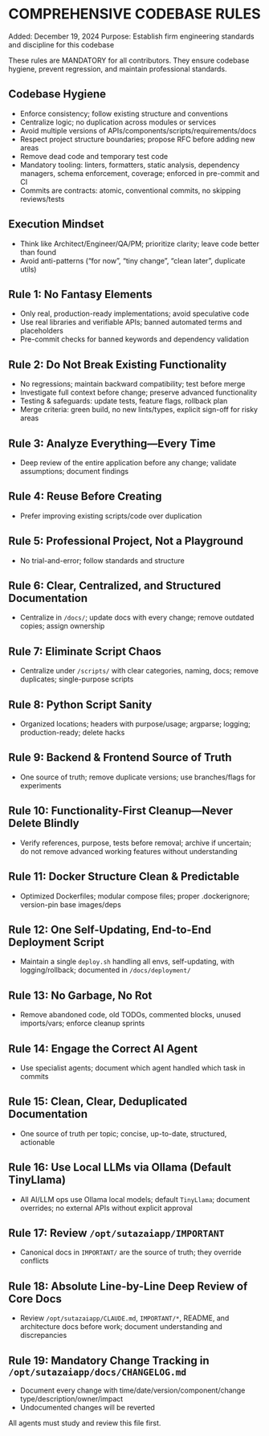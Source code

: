 # COMPREHENSIVE CODEBASE RULES

Added: December 19, 2024
Purpose: Establish firm engineering standards and discipline for this codebase

These rules are MANDATORY for all contributors. They ensure codebase hygiene, prevent regression, and maintain professional standards.

## Codebase Hygiene
- Enforce consistency; follow existing structure and conventions
- Centralize logic; no duplication across modules or services
- Avoid multiple versions of APIs/components/scripts/requirements/docs
- Respect project structure boundaries; propose RFC before adding new areas
- Remove dead code and temporary test code
- Mandatory tooling: linters, formatters, static analysis, dependency managers, schema enforcement, coverage; enforced in pre-commit and CI
- Commits are contracts: atomic, conventional commits, no skipping reviews/tests

## Execution Mindset
- Think like Architect/Engineer/QA/PM; prioritize clarity; leave code better than found
- Avoid anti-patterns (“for now”, “tiny change”, “clean later”, duplicate utils)

## Rule 1: No Fantasy Elements
- Only real, production-ready implementations; avoid speculative code
- Use real libraries and verifiable APIs; banned automated terms and placeholders
- Pre-commit checks for banned keywords and dependency validation

## Rule 2: Do Not Break Existing Functionality
- No regressions; maintain backward compatibility; test before merge
- Investigate full context before change; preserve advanced functionality
- Testing & safeguards: update tests, feature flags, rollback plan
- Merge criteria: green build, no new lints/types, explicit sign-off for risky areas

## Rule 3: Analyze Everything—Every Time
- Deep review of the entire application before any change; validate assumptions; document findings

## Rule 4: Reuse Before Creating
- Prefer improving existing scripts/code over duplication

## Rule 5: Professional Project, Not a Playground
- No trial-and-error; follow standards and structure

## Rule 6: Clear, Centralized, and Structured Documentation
- Centralize in `/docs/`; update docs with every change; remove outdated copies; assign ownership

## Rule 7: Eliminate Script Chaos
- Centralize under `/scripts/` with clear categories, naming, docs; remove duplicates; single-purpose scripts

## Rule 8: Python Script Sanity
- Organized locations; headers with purpose/usage; argparse; logging; production-ready; delete hacks

## Rule 9: Backend & Frontend Source of Truth
- One source of truth; remove duplicate versions; use branches/flags for experiments

## Rule 10: Functionality-First Cleanup—Never Delete Blindly
- Verify references, purpose, tests before removal; archive if uncertain; do not remove advanced working features without understanding

## Rule 11: Docker Structure Clean & Predictable
- Optimized Dockerfiles; modular compose files; proper .dockerignore; version-pin base images/deps

## Rule 12: One Self-Updating, End-to-End Deployment Script
- Maintain a single `deploy.sh` handling all envs, self-updating, with logging/rollback; documented in `/docs/deployment/`

## Rule 13: No Garbage, No Rot
- Remove abandoned code, old TODOs, commented blocks, unused imports/vars; enforce cleanup sprints

## Rule 14: Engage the Correct AI Agent
- Use specialist agents; document which agent handled which task in commits

## Rule 15: Clean, Clear, Deduplicated Documentation
- One source of truth per topic; concise, up-to-date, structured, actionable

## Rule 16: Use Local LLMs via Ollama (Default TinyLlama)
- All AI/LLM ops use Ollama local models; default `TinyLlama`; document overrides; no external APIs without explicit approval

## Rule 17: Review `/opt/sutazaiapp/IMPORTANT`
- Canonical docs in `IMPORTANT/` are the source of truth; they override conflicts

## Rule 18: Absolute Line-by-Line Deep Review of Core Docs
- Review `/opt/sutazaiapp/CLAUDE.md`, `IMPORTANT/*`, README, and architecture docs before work; document understanding and discrepancies

## Rule 19: Mandatory Change Tracking in `/opt/sutazaiapp/docs/CHANGELOG.md`
- Document every change with time/date/version/component/change type/description/owner/impact
- Undocumented changes will be reverted

All agents must study and review this file first.
